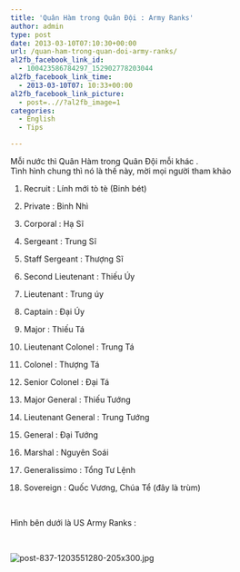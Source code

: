 ```yaml
---
title: 'Quân Hàm trong Quân Đội : Army Ranks'
author: admin
type: post
date: 2013-03-10T07:10:30+00:00
url: /quan-ham-trong-quan-doi-army-ranks/
al2fb_facebook_link_id:
  - 100423586784297_152902778203044
al2fb_facebook_link_time:
  - 2013-03-10T07: 10:33+00:00
al2fb_facebook_link_picture:
  - post=..//?al2fb_image=1
categories:
  - English
  - Tips

---
```

Mỗi nước thì Quân Hàm trong Quân Đội mỗi khác .  
Tình hình chung thì nó là thế này, mời mọi người tham khảo

1. Recruit : Lính mới tò tè (Binh bét)  
2. Private : Binh Nhì

3. Corporal : Hạ Sĩ  
4. Sergeant : Trung Sĩ  
5. Staff Sergeant : Thượng Sĩ

6. Second Lieutenant : Thiếu Úy  
7. Lieutenant : Trung úy  
8. Captain : Đại Úy

9. Major : Thiếu Tá  
10. Lieutenant Colonel : Trung Tá  
11. Colonel : Thượng Tá  
12. Senior Colonel : Đại Tá

13. Major General : Thiếu Tướng  
14. Lieutenant General : Trung Tướng  
15. General : Đại Tướng

16. Marshal : Nguyên Soái

17. Generalissimo : Tổng Tư Lệnh

18. Sovereign : Quốc Vương, Chúa Tể (đây là trùm)

&nbsp;

Hình bên dưới là US Army Ranks :

&nbsp;


![post-837-1203551280-205x300.jpg](/wp-content/uploads/2013/03/post-837-1203551280-205x300.jpg)


 [1]: ../wp-content/uploads/2013/03/post-837-1203551280.jpg

